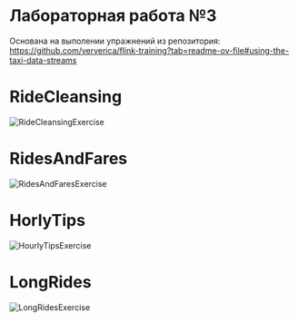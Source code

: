 # Лабораторная работа №3
Основана на выполении упражнений из репозитория: https://github.com/ververica/flink-training?tab=readme-ov-file#using-the-taxi-data-streams
# RideCleansing
![RideCleansingExercise](https://github.com/user-attachments/assets/60fe5d20-62d8-4ad7-8104-f7a77b1788a6)
# RidesAndFares
![RidesAndFaresExercise](https://github.com/user-attachments/assets/4e6aebd0-707e-41e8-813e-1aa13236ec51)
# HorlyTips
![HourlyTipsExercise](https://github.com/user-attachments/assets/c898a8fb-2cb4-494c-b8c0-6ea67ede0825)
# LongRides
![LongRidesExercise](https://github.com/user-attachments/assets/89a6850c-edf2-408e-98ca-347ef87e6d66)
